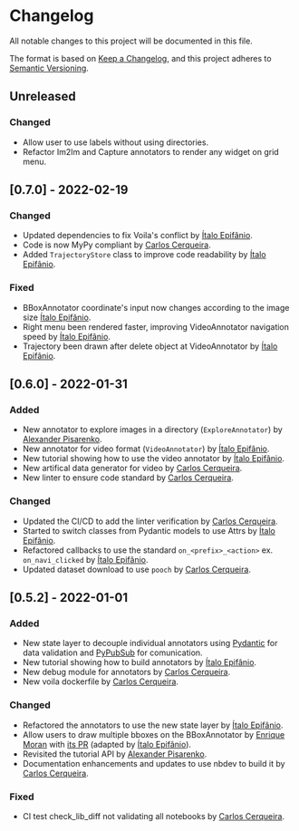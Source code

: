# Changelog

All notable changes to this project will be documented in this file.

The format is based on [Keep a Changelog](https://keepachangelog.com/en/1.0.0/),
and this project adheres to [Semantic Versioning](https://semver.org/spec/v2.0.0.html).

## Unreleased

### Changed
- Allow user to use labels without using directories.
- Refactor Im2Im and Capture annotators to render any widget on grid menu.

## [0.7.0] - 2022-02-19

### Changed
- Updated dependencies to fix Voila's conflict by [Ítalo Epifânio](https://github.com/itepifanio).
- Code is now MyPy compliant by [Carlos Cerqueira](https://github.com/Carloscerq).
- Added `TrajectoryStore` class to improve code readability by [Ítalo Epifânio](https://github.com/itepifanio).

### Fixed
- BBoxAnnotator coordinate's input now changes according to the image size [Ítalo Epifânio](https://github.com/itepifanio).
- Right menu been rendered faster, improving VideoAnnotator navigation speed by [Ítalo Epifânio](https://github.com/itepifanio).
- Trajectory been drawn after delete object at VideoAnnotator by [Ítalo Epifânio](https://github.com/itepifanio).

## [0.6.0] - 2022-01-31

### Added
- New annotator to explore images in a directory (`ExploreAnnotator`) by [Alexander Pisarenko](https://github.com/AlexJoz).
- New annotator for video format (`VideoAnnotator`) by [Ítalo Epifânio](https://github.com/itepifanio).
- New tutorial showing how to use the video annotator by [Ítalo Epifânio](https://github.com/itepifanio).
- New artifical data generator for video by [Carlos Cerqueira](https://github.com/Carloscerq).
- New linter to ensure code standard by [Carlos Cerqueira](https://github.com/Carloscerq).

### Changed
- Updated the CI/CD to add the linter verification by [Carlos Cerqueira](https://github.com/Carloscerq).
- Started to switch classes from Pydantic models to use Attrs by [Ítalo Epifânio](https://github.com/itepifanio).
- Refactored callbacks to use the standard `on_<prefix>_<action>` ex. `on_navi_clicked` by [Ítalo Epifânio](https://github.com/itepifanio).
- Updated dataset download to use `pooch` by [Carlos Cerqueira](https://github.com/Carloscerq).

## [0.5.2] - 2022-01-01

### Added

- New state layer to decouple individual annotators using [Pydantic](https://pydantic-docs.helpmanual.io/) for data validation and [PyPubSub](https://pypi.org/project/PyPubSub/) for comunication.
- New tutorial showing how to build annotators by [Ítalo Epifânio](https://github.com/itepifanio).
- New debug module for annotators by [Carlos Cerqueira](https://github.com/Carloscerq).
- New voila dockerfile by [Carlos Cerqueira](https://github.com/Carloscerq).

### Changed

- Refactored the annotators to use the new state layer by [Ítalo Epifânio](https://github.com/itepifanio).
- Allow users to draw multiple bboxes on the BBoxAnnotator by [Enrique Moran](https://github.com/EnriqueMoran) with [its PR](https://github.com/palaimon/ipyannotator/pull/11) (adapted by [Ítalo Epifânio](https://github.com/itepifanio)).
- Revisited the tutorial API by [Alexander Pisarenko](https://github.com/AlexJoz).
- Documentation enhancements and updates to use nbdev to build it by [Carlos Cerqueira](https://github.com/Carloscerq).

### Fixed

- CI test check_lib_diff not validating all notebooks by [Carlos Cerqueira](https://github.com/Carloscerq).
